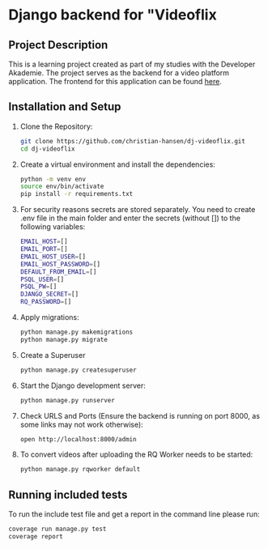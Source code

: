 # Django backend for "Videoflix

## Project Description

This is a learning project created as part of my studies with the Developer Akademie. The project serves as the backend for a video platform application. The frontend for this application can be found [here](https://github.com/christian-hansen/ng-videoflix).

## Installation and Setup

1. Clone the Repository:
    ```bash
    git clone https://github.com/christian-hansen/dj-videoflix.git
    cd dj-videoflix
    ```
2. Create a virtual environment and install the dependencies:
    ```bash
    python -m venv env
    source env/bin/activate
    pip install -r requirements.txt
    ```
3. For security reasons secrets are stored separately. You need to create .env file in the main folder and enter the secrets (without []) to the following variables:
    ```bash
    EMAIL_HOST=[]
    EMAIL_PORT=[]
    EMAIL_HOST_USER=[]
    EMAIL_HOST_PASSWORD=[]
    DEFAULT_FROM_EMAIL=[]
    PSQL_USER=[]
    PSQL_PW=[]
    DJANGO_SECRET=[]
    RQ_PASSWORD=[]
    ```
4. Apply migrations:
    ```bash
    python manage.py makemigrations
    python manage.py migrate
    ```
5. Create a Superuser
    ```bash
    python manage.py createsuperuser
    ```
6. Start the Django development server:
    ```bash
    python manage.py runserver
    ```
7. Check URLS and Ports (Ensure the backend is running on port 8000, as some links may not work otherwise):
    ```bash
    open http://localhost:8000/admin
    ```
8. To convert videos after uploading the RQ Worker needs to be started:
    ```bash
    python manage.py rqworker default
    ```

## Running included tests
To run the include test file and get a report in the command line please run:
```bash
coverage run manage.py test
coverage report
```
